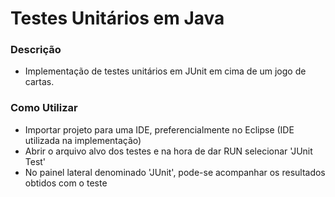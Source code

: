 # Testes Unitários em Java

### Descrição

- Implementação de testes unitários em JUnit em cima de um jogo de cartas.

### Como Utilizar

- Importar projeto para uma IDE, preferencialmente no Eclipse (IDE utilizada na implementação)
- Abrir o arquivo alvo dos testes e na hora de dar RUN selecionar 'JUnit Test'
- No painel lateral denominado 'JUnit', pode-se acompanhar os resultados obtidos com o teste

